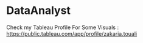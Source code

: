 # DataAnalyst

Check my Tableau Profile For Some Visuals : https://public.tableau.com/app/profile/zakaria.touali
